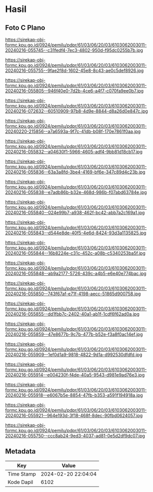# Hasil

## Foto C Plano

https://sirekap-obj-formc.kpu.go.id/0924/pemilu/pdpr/61/03/06/20/03/6103062003011-20240216-055745--c31fedf4-7ec3-4802-950d-f95dc0255b7b.jpg

https://sirekap-obj-formc.kpu.go.id/0924/pemilu/pdpr/61/03/06/20/03/6103062003011-20240216-055755--9fae2f8d-1602-45e8-8c43-ae0c5def8926.jpg

https://sirekap-obj-formc.kpu.go.id/0924/pemilu/pdpr/61/03/06/20/03/6103062003011-20240216-055805--946f40e0-7d2b-4ce6-a4f7-c070fa9ee0b7.jpg

https://sirekap-obj-formc.kpu.go.id/0924/pemilu/pdpr/61/03/06/20/03/6103062003011-20240216-072632--60510909-97b8-4d9e-8844-d8a26d0e847c.jpg

https://sirekap-obj-formc.kpu.go.id/0924/pemilu/pdpr/61/03/06/20/03/6103062003011-20240220-215856--a7a6593a-9f7c-41db-b08f-170e7861f0aa.jpg

https://sirekap-obj-formc.kpu.go.id/0924/pemilu/pdpr/61/03/06/20/03/6103062003011-20240216-055832--a04630f1-5966-4605-adf4-9bb81d18cb17.jpg

https://sirekap-obj-formc.kpu.go.id/0924/pemilu/pdpr/61/03/06/20/03/6103062003011-20240216-055836--63a3a8fd-3be4-4169-bf6e-347c89d4c23b.jpg

https://sirekap-obj-formc.kpu.go.id/0924/pemilu/pdpr/61/03/06/20/03/6103062003011-20240216-055838--e7adb86b-b32e-468d-986b-f07abd63784e.jpg

https://sirekap-obj-formc.kpu.go.id/0924/pemilu/pdpr/61/03/06/20/03/6103062003011-20240216-055840--024e99b7-a938-462f-bc42-abb7a2c169a1.jpg

https://sirekap-obj-formc.kpu.go.id/0924/pemilu/pdpr/61/03/06/20/03/6103062003011-20240216-055843--d544e8de-40f5-4e6d-8424-93d3a1135825.jpg

https://sirekap-obj-formc.kpu.go.id/0924/pemilu/pdpr/61/03/06/20/03/6103062003011-20240216-055844--16b8224e-c31c-452c-a08b-c5340253ba5f.jpg

https://sirekap-obj-formc.kpu.go.id/0924/pemilu/pdpr/61/03/06/20/03/6103062003011-20240216-055848--ab9a2177-5726-439c-a4b5-e6e40e774bac.jpg

https://sirekap-obj-formc.kpu.go.id/0924/pemilu/pdpr/61/03/06/20/03/6103062003011-20240216-055850--743f67af-e71f-4198-aecc-51865d900758.jpg

https://sirekap-obj-formc.kpu.go.id/0924/pemilu/pdpr/61/03/06/20/03/6103062003011-20240216-055855--dd1fbb7c-2402-40a1-ab1f-1cdf6f62ad0a.jpg

https://sirekap-obj-formc.kpu.go.id/0924/pemilu/pdpr/61/03/06/20/03/6103062003011-20240216-055859--47e8677b-9c7b-477b-b52e-f3a8f0ac14ef.jpg

https://sirekap-obj-formc.kpu.go.id/0924/pemilu/pdpr/61/03/06/20/03/6103062003011-20240216-055909--1ef0d1a9-9818-4822-9d1a-d992530dfdfd.jpg

https://sirekap-obj-formc.kpu.go.id/0924/pemilu/pdpr/61/03/06/20/03/6103062003011-20240216-055914--e004230f-f4de-40a5-9543-d981e9ad76e3.jpg

https://sirekap-obj-formc.kpu.go.id/0924/pemilu/pdpr/61/03/06/20/03/6103062003011-20240216-055918--e6067b5e-8854-47fb-b353-a591f194918a.jpg

https://sirekap-obj-formc.kpu.go.id/0924/pemilu/pdpr/61/03/06/20/03/6103062003011-20240216-055921--964e193d-3f18-468f-8dec-90fbd0624057.jpg

https://sirekap-obj-formc.kpu.go.id/0924/pemilu/pdpr/61/03/06/20/03/6103062003011-20240216-055750--ccc8ab24-9ed3-4037-ad81-0e5d2df9dc07.jpg


## Metadata

| Key        | Value               |
| ---------- | ------------------- |
| Time Stamp | 2024-02-20 22:04:04 |
| Kode Dapil | 6102                |



